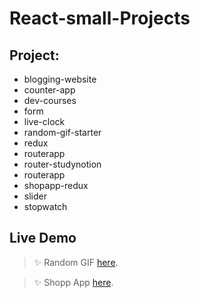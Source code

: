 # React-small-Projects

## Project:

- blogging-website
- counter-app
- dev-courses
- form
- live-clock
- random-gif-starter
- redux
- routerapp
- router-studynotion
- routerapp
- shopapp-redux
- slider
- stopwatch

## Live Demo

> ✨ Random GIF [here](https://gif-generator007.netlify.app/).

> ✨ Shopp App [here](https://shopapp007.netlify.app/).
